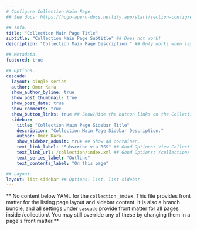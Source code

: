 ```yaml
---
# Configure Collection Main Page.
## See docs: https://hugo-apero-docs.netlify.app/start/section-config/#lists-of-pages

## Info.
title: "Collection Main Page Title"
subtitle: "Collection Main Page Subtitle" ## Does not work!
description: "Collection Main Page Description." ## Only works when layout: list is used.

## Metadata.
featured: true

## Options.
cascade:
  layout: single-series
  author: Omer Kara
  show_author_byline: true
  show_post_thumbnail: true
  show_post_date: true
  show_comments: true
  show_button_links: true ## Show/Hide the button links on the Collection Main Page.
  sidebar:
    title: "Collection Main Page Sidebar Title"
    description: "Collection Main Page Sidebar Description."
    author: Omer Kara
    show_sidebar_adunit: true ## Show ad container.
    text_link_label: "Subscribe via RSS" ## Good Options: View Collection Main Page and Subscribe via RSS.
    text_link_url: /collection/index.xml ## Good Options: /collection/ and /collection/index.xml.
    text_series_label: "Outline"
    text_contents_label: "On this page"

## Layout.
layout: list-sidebar ## Options: list, list-sidebar.
---
```


** No content below YAML for the `collection` _index. This file provides front matter for the listing page layout and sidebar content. It is also a branch bundle, and all settings under `cascade` provide front matter for all pages inside /collection/. You may still override any of these by changing them in a page's front matter.**
